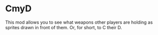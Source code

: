 # CmyD

This mod allows you to see what weapons other players are holding as sprites drawn in front of them. Or, for short, to C their D.
